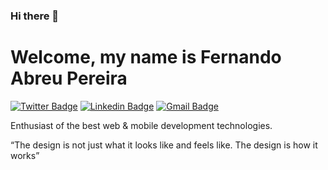 ### Hi there 👋

# Welcome, my name is Fernando Abreu Pereira

[![Twitter Badge](https://img.shields.io/badge/-@FernandoAbreuP-0275d8?style=flat-square&labelColor=0275d8&logo=twitter&logoColor=white&link=https://twitter.com/FernandoAbreuP)](https://twitter.com/FernandoAbreuP) 
[![Linkedin Badge](https://img.shields.io/badge/-Fernando%20Abreu%20Pereira-0275d8?style=flat-square&logo=Linkedin&logoColor=white&link=https://www.linkedin.com/in/fernandoabreupereira/)](https://www.linkedin.com/in/fernandoabreupereira/) 
[![Gmail Badge](https://img.shields.io/badge/-fernandodeabreupereira@gmail.com-0275d8?style=flat-square&logo=Gmail&logoColor=white&link=mailto:fernandodeabreupereira@gmail.com)](mailto:fernandodeabreupereira@gmail.com)

Enthusiast of the best web & mobile development technologies.

“The design is not just what it looks like and feels like. The design is how it works”
